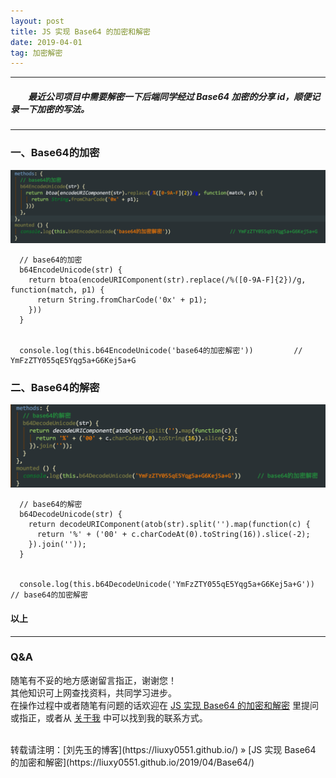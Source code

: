 ```yaml
---
layout: post
title: JS 实现 Base64 的加密和解密
date: 2019-04-01
tag: 加密解密
---
```


___
##### 　　最近公司项目中需要解密一下后端同学经过 Base64 加密的分享 id，顺便记录一下加密的写法。

___

### 一、Base64的加密

![](/images/posts/Base64/b64EncodeUnicode.png)
<br>

      // base64的加密
      b64EncodeUnicode(str) {
        return btoa(encodeURIComponent(str).replace(/%([0-9A-F]{2})/g, function(match, p1) {
          return String.fromCharCode('0x' + p1);
        }))
      }


      console.log(this.b64EncodeUnicode('base64的加密解密'))         // YmFzZTY055qE5Yqg5a+G6Kej5a+G


### 二、Base64的解密

![](/images/posts/Base64/b64DecodeUnicode.png)
<br>

      // base64的解密
      b64DecodeUnicode(str) {
        return decodeURIComponent(atob(str).split('').map(function(c) {
          return '%' + ('00' + c.charCodeAt(0).toString(16)).slice(-2);
        }).join(''));
      }


      console.log(this.b64DecodeUnicode('YmFzZTY055qE5Yqg5a+G6Kej5a+G'))     // base64的加密解密



#### 以上
___
### Q&A

随笔有不妥的地方感谢留言指正，谢谢您！  
其他知识可上网查找资料，共同学习进步。  
在操作过程中或者随笔有问题的话欢迎在 [JS 实现 Base64 的加密和解密](https://liuxy0551.github.io/2019/04/Base64/) 里提问或指正，或者从 [关于我](https://liuxy0551.github.io/about/) 中可以找到我的联系方式。


<br>
转载请注明：[刘先玉的博客](https://liuxy0551.github.io/) » [JS 实现 Base64 的加密和解密](https://liuxy0551.github.io/2019/04/Base64/)
